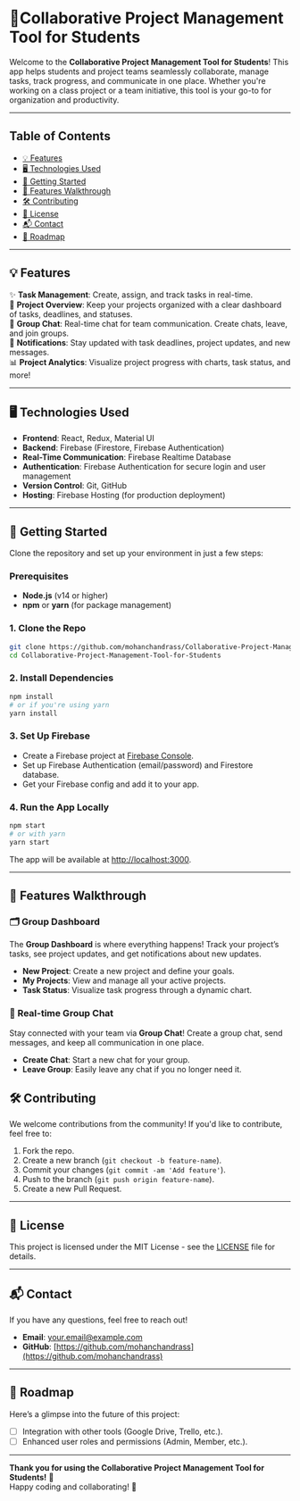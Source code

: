 
# 🚀Collaborative Project Management Tool for Students

Welcome to the **Collaborative Project Management Tool for Students**! This app helps students and project teams seamlessly collaborate, manage tasks, track progress, and communicate in one place. Whether you're working on a class project or a team initiative, this tool is your go-to for organization and productivity.

---

## Table of Contents

- [💡 Features](#features)
- [🖥️ Technologies Used](#technologies-used)
- [🚀 Getting Started](#getting-started)
- [🌟 Features Walkthrough](#features-walkthrough)
- [🛠️ Contributing](#contributing)
- [📄 License](#license)
- [📬 Contact](#contact)
- [🚧 Roadmap](#roadmap)

---

## 💡 Features

✨ **Task Management**: Create, assign, and track tasks in real-time.  
📅 **Project Overview**: Keep your projects organized with a clear dashboard of tasks, deadlines, and statuses.  
💬 **Group Chat**: Real-time chat for team communication. Create chats, leave, and join groups.  
🔔 **Notifications**: Stay updated with task deadlines, project updates, and new messages.  
📊 **Project Analytics**: Visualize project progress with charts, task status, and more!

---

## 🖥️ Technologies Used

- **Frontend**: React, Redux, Material UI
- **Backend**: Firebase (Firestore, Firebase Authentication)
- **Real-Time Communication**: Firebase Realtime Database
- **Authentication**: Firebase Authentication for secure login and user management
- **Version Control**: Git, GitHub
- **Hosting**: Firebase Hosting (for production deployment)

---

## 🚀 Getting Started

Clone the repository and set up your environment in just a few steps:

### Prerequisites

- **Node.js** (v14 or higher)
- **npm** or **yarn** (for package management)

### 1. Clone the Repo

```bash
git clone https://github.com/mohanchandrass/Collaborative-Project-Management-Tool-for-Students.git
cd Collaborative-Project-Management-Tool-for-Students
```

### 2. Install Dependencies

```bash
npm install
# or if you're using yarn
yarn install
```

### 3. Set Up Firebase

- Create a Firebase project at [Firebase Console](https://console.firebase.google.com/).
- Set up Firebase Authentication (email/password) and Firestore database.
- Get your Firebase config and add it to your app.

### 4. Run the App Locally

```bash
npm start
# or with yarn
yarn start
```

The app will be available at [http://localhost:3000](http://localhost:3000).

---

## 🌟 Features Walkthrough

### 🗂️ Group Dashboard

The **Group Dashboard** is where everything happens! Track your project’s tasks, see project updates, and get notifications about new updates.

- **New Project**: Create a new project and define your goals.
- **My Projects**: View and manage all your active projects.
- **Task Status**: Visualize task progress through a dynamic chart.

### 💬 Real-time Group Chat

Stay connected with your team via **Group Chat**! Create a group chat, send messages, and keep all communication in one place.

- **Create Chat**: Start a new chat for your group.
- **Leave Group**: Easily leave any chat if you no longer need it.


## 🛠️ Contributing

We welcome contributions from the community! If you'd like to contribute, feel free to:

1. Fork the repo.
2. Create a new branch (`git checkout -b feature-name`).
3. Commit your changes (`git commit -am 'Add feature'`).
4. Push to the branch (`git push origin feature-name`).
5. Create a new Pull Request.

---

## 📄 License

This project is licensed under the MIT License - see the [LICENSE](LICENSE) file for details.

---

## 📬 Contact

If you have any questions, feel free to reach out!

- **Email**: [your.email@example.com](mailto:your.email@example.com)
- **GitHub**: [https://github.com/mohanchandrass](https://github.com/mohanchandrass)

---

## 🚧 Roadmap

Here’s a glimpse into the future of this project:

- [ ] Integration with other tools (Google Drive, Trello, etc.).
- [ ] Enhanced user roles and permissions (Admin, Member, etc.).

---

**Thank you for using the Collaborative Project Management Tool for Students!** 🎉  
Happy coding and collaborating! 🚀
